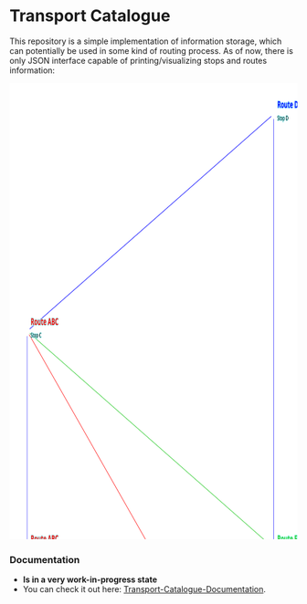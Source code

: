 # Transport Catalogue

This repository is a simple implementation of information storage, which can potentially be used in some kind of routing process.
As of now, there is only JSON interface capable of printing/visualizing stops and routes information:

<img src="https://raw.githubusercontent.com/jys1670/cpp-transport-catalogue/main/docs/examples/example_map.svg?sanitize=true" width="900" height="800" alt="example-map">

### Documentation
- **Is in a very work-in-progress state**
- You can check it out here: [Transport-Catalogue-Documentation](https://jys1670.github.io/cpp-transport-catalogue/html/index.html).